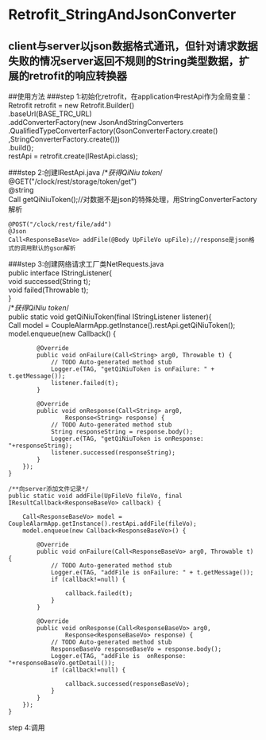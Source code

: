 # Retrofit_StringAndJsonConverter
## client与server以json数据格式通讯，但针对请求数据失败的情况server返回不规则的String类型数据，扩展的retrofit的响应转换器

##使用方法
###step 1:初始化retrofit，在application中restApi作为全局变量：
  Retrofit retrofit = new Retrofit.Builder()  
  		.baseUrl(BASE_TRC_URL)  
  		.addConverterFactory(new JsonAndStringConverters  
  				.QualifiedTypeConverterFactory(GsonConverterFactory.create()  
  						,StringConverterFactory.create()))  
  						.build();  
  restApi = retrofit.create(IRestApi.class);  

###step 2:创建IRestApi.java 
	/**获得QiNiu token*/  
	@GET("/clock/rest/storage/token/get")  
	@string  
	Call<String> getQiNiuToken();//对数据不是json的特殊处理，用StringConverterFactory解析  
	
	@POST("/clock/rest/file/add")  
	@Json  
	Call<ResponseBaseVo> addFile(@Body UpFileVo upFile);//response是json格式的调用默认的gson解析  

###step 3:创建网络请求工厂类NetRequests.java  
public interface IStringListener{  
		void successed(String t);  
		void failed(Throwable t);  
	}  
	/**获得QiNiu token*/  
	public static void getQiNiuToken(final IStringListener listener){  
		Call<String> model = CoupleAlarmApp.getInstance().restApi.getQiNiuToken();  
		model.enqueue(new Callback<String>() {  

			@Override
			public void onFailure(Call<String> arg0, Throwable t) {
				// TODO Auto-generated method stub
				Logger.e(TAG, "getQiNiuToken is onFailure: " + t.getMessage());
				listener.failed(t);
			}

			@Override
			public void onResponse(Call<String> arg0,
					Response<String> response) {
				// TODO Auto-generated method stub
				String responseString = response.body();
				Logger.e(TAG, "getQiNiuToken is onResponse: "+responseString);
				listener.successed(responseString);
			}
		});
	}

	/**向server添加文件记录*/  
	public static void addFile(UpFileVo fileVo, final IResultCallback<ResponseBaseVo> callback) {

		Call<ResponseBaseVo> model = CoupleAlarmApp.getInstance().restApi.addFile(fileVo);
		model.enqueue(new Callback<ResponseBaseVo>() {

			@Override
			public void onFailure(Call<ResponseBaseVo> arg0, Throwable t) {
				// TODO Auto-generated method stub
				Logger.e(TAG, "addFile is onFailure: " + t.getMessage());
				if (callback!=null) {

					callback.failed(t);
				}
			}

			@Override
			public void onResponse(Call<ResponseBaseVo> arg0,
					Response<ResponseBaseVo> response) {
				// TODO Auto-generated method stub
				ResponseBaseVo responseBaseVo = response.body();
				Logger.e(TAG, "addFile is  onResponse: "+responseBaseVo.getDetail());
				if (callback!=null) {

					callback.successed(responseBaseVo);
				}
			}
		});
	}
step 4:调用
